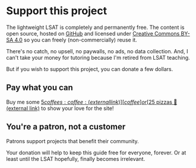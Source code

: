 # Support this project

The lightweight LSAT is completely and permanently free.
The content is open source, hosted on [GitHub] and licensed under [Creative Commons BY-SA 4.0][license] so you can freely (non-commercially) reuse it.

There's no catch, no upsell, no paywalls, no ads, no data collection.
And, I can't take your money for tutoring because I'm retired from LSAT teaching.

But if you wish to support this project, you can donate a few dollars.

## Pay what you can

Buy me some [$5 coffees :coffee: (external link)][coffee] or [$25 pizzas :pizza: (external link)][pizza] to show your love for the site!

## You're a patron, not a customer

Patrons support projects that benefit their community.

Your donation will help to keep this guide free for everyone, forever.
Or at least until the LSAT hopefully, finally becomes irrelevant.

[pizza]: https://buy.stripe.com/14k4hf7lXexNcak5kl
[coffee]: https://buy.stripe.com/28oaFD6hT75l7U4144
[GitHub]: https://github.com/gpdowney/lightweightLSAT
[license]: https://creativecommons.org/licenses/by-sa/4.0/
